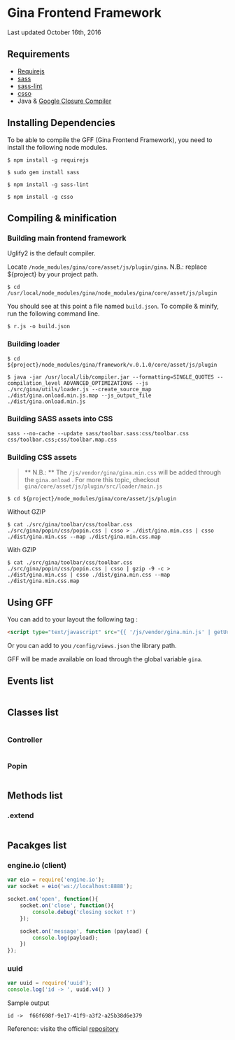 # Gina Frontend Framework

Last updated October 16th, 2016

## Requirements

- [Requirejs](http://requirejs.org/)
- [sass](http://sass-lang.com/install)
- [sass-lint](https://www.npmjs.com/package/sass-lint)
- [csso](https://github.com/css/csso)
- Java & [Google Closure Compiler](https://developers.google.com/closure/compiler/)


## Installing Dependencies
To be able to compile the GFF (Gina Frontend Framework), you need to install the following node modules.

```tty
$ npm install -g requirejs
```
```tty
$ sudo gem install sass
```
```tty
$ npm install -g sass-lint
```

```tty
$ npm install -g csso
```


## Compiling & minification

### Building main frontend framework
Uglify2 is the default compiler.

Locate `/node_modules/gina/core/asset/js/plugin/gina`.
N.B.: replace ${project} by your project path.

```tty
$ cd /usr/local/node_modules/gina/node_modules/gina/core/asset/js/plugin
```

You should see at this point a file named `build.json`.
To compile & minify, run the following command line.

```tty
$ r.js -o build.json
```

### Building loader

```tty
$ cd ${project}/node_modules/gina/framework/v.0.1.0/core/asset/js/plugin
```

```tty
$ java -jar /usr/local/lib/compiler.jar --formatting=SINGLE_QUOTES --compilation_level ADVANCED_OPTIMIZATIONS --js ./src/gina/utils/loader.js --create_source_map ./dist/gina.onload.min.js.map --js_output_file ./dist/gina.onload.min.js
```

### Building SASS assets into CSS
```tty
sass --no-cache --update sass/toolbar.sass:css/toolbar.css css/toolbar.css;css/toolbar.map.css
```

### Building CSS assets

> ** N.B.: ** The <LINK> `/js/vendor/gina/gina.min.css` will be added through the 
 `gina.onload` <event>.
 For more this topic, checkout `gina/core/asset/js/plugin/src/loader/main.js`

```tty
$ cd ${project}/node_modules/gina/core/asset/js/plugin
```

Without GZIP

```tty
$ cat ./src/gina/toolbar/css/toolbar.css ./src/gina/popin/css/popin.css | csso > ./dist/gina.min.css | csso ./dist/gina.min.css --map ./dist/gina.min.css.map
```
With GZIP
```tty
$ cat ./src/gina/toolbar/css/toolbar.css ./src/gina/popin/css/popin.css | csso | gzip -9 -c > ./dist/gina.min.css | csso ./dist/gina.min.css --map ./dist/gina.min.css.map
```



## Using GFF

You can add to your layout the following tag :
```html
<script type="text/javascript" src="{{ '/js/vendor/gina.min.js' | getUrl() }}"></script>
```

Or you can add to you `/config/views.json` the library path.

GFF will be made available on load through the global variable `gina`.

## Events list

```javascript


```

## Classes list
```javascript


```

### Controller

```javascript


```

### Popin

```javascript


```

## Methods list

### .extend
```javascript


```


## Pacakges list

### engine.io (client)
```javascript
var eio = require('engine.io');
var socket = eio('ws://localhost:8888');

socket.on('open', function(){
    socket.on('close', function(){
        console.debug('closing socket !')
    });

    socket.on('message', function (payload) {
        console.log(payload);
    })
});
```

### uuid
```javascript
var uuid = require('uuid');
console.log('id -> ', uuid.v4() )
```
Sample output
```tty
id ->  f66f698f-9e17-41f9-a3f2-a25b38d6e379
```
Reference: visite the official [repository](https://github.com/broofa/node-uuid)


